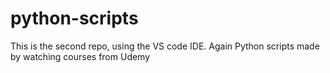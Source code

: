 # python-scripts

This is the second repo, using the VS code IDE. Again Python scripts made by watching courses from Udemy
